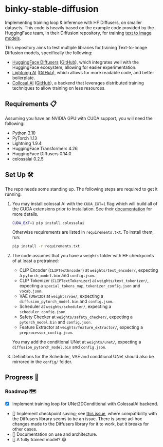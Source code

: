 # binky-stable-diffusion
Implementing training loop &amp; inference with HF Diffusers, on smaller datasets. This code is heavily based on the example code provided by the HuggingFace team, in their Diffusion repository, for training [text to image models](https://github.com/huggingface/diffusers/blob/main/examples/text_to_image/train_text_to_image.py).

This repository aims to test multiple libraries for training Text-to-Image Diffusion models, specifically the following:
* [HuggingFace Diffusers](https://huggingface.co/docs/diffusers/main/en/index) ([GitHub](https://github.com/huggingface/diffusers)), which integrates well with the HuggingFace ecosystem, allowing for easier experimentation.
* [Lightning AI](https://lightning.ai/) ([GitHub](https://github.com/lightning-ai/lightning)), which allows for more readable code, and better boilerplate.
* [Collosal AI](https://colossalai.org/) ([GitHub](https://github.com/hpcaitech/ColossalAI)), a backend that leverages distributed training techniques to allow training on less resources.

## Requirements 📋

Assuming you have an NVIDIA GPU with CUDA support, you will need the following:

* Python 3.10
* PyTorch 1.13
* Lightning 1.9.4
* HuggingFace Transformers 4.26
* HuggingFace Diffusers 0.14.0
* colossalai 0.2.5

## Set Up 🛠️

The repo needs some standing up. The following steps are required to get it running.

1. You may install colossal AI with the `CUDA_EXT=1` flag which will build all of the CUDA extensions prior to installation. See their [documentation](https://colossalai.org/docs/get_started/installation/) for more details.
    ```bash
    CUDA_EXT=1 pip install colossalai
    ```

    Otherwise requirements are listed in `requirements.txt`. To install them, run:
    ```bash
    pip install -r requirements.txt
    ```

2. The code assumes that you have a `weights` folder with HF checkpoints of at least a pretrained:
    * CLIP Encoder (`CLIPTextEncoder`) at `weights/text_encoder/`, expecting a `pytorch_model.bin` and `config.json`.
    * CLIP Tokenizer (`CLIPTextTokenizer`) at `weights/text_tokenizer/`, expecting a `special_tokens_map`, `tokenizer_config.json` and `vocab.json`.
    * VAE (`UNet2D`) at `weights/vae/`, expecting a `diffusion_pytorch_model.bin` and `config.json`.
    * Scheduler at `weights/scheduler/`, expecting a `scheduler_config.json`.
    * Safety Checker at `weights/safety_checker/`, expecting a `pytorch_model.bin` and `config.json`.
    * Feature Extractor at `weights/feature_extractor/`, expecting a `preprocessor_config.json`.

    You may add the conditional UNet at `weights/unet/`, expecting a `diffusion_pytorch_model.bin` and `config.json`.

3. Definitions for the Scheduler, VAE and conditional UNet should also be mirrored in the `config/` folder.

## Progress 🚧
### Roadmap 🗺️
- [x] Implement training loop for UNet2DConditional with ColossalAI backend.
- [] Implement checkpoint saving; see [this issue](https://github.com/hpretila/binky-stable-diffusion/issues/1), where compatibility with the Diffusers library seems to be an issue. There is some ad-hoc changes made to the Diffusers library for it to work, but it breaks for other cases.
- [] Documentation on use and architecture.
- [] A fully trained model? 😂